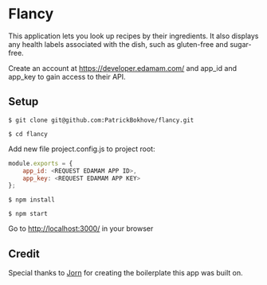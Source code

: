 # Flancy

This application lets you look up recipes by their ingredients. It also displays any health labels associated with the dish, such as gluten-free and sugar-free.

Create an account at https://developer.edamam.com/ and app_id and app_key to gain access to their API.

## Setup
`$ git clone git@github.com:PatrickBokhove/flancy.git`

`$ cd flancy`

Add new file project.config.js to project root:

```javascript
module.exports = {
	app_id: <REQUEST EDAMAM APP ID>,
	app_key: <REQUEST EDAMAM APP KEY>
};
```

`$ npm install`

`$ npm start`

Go to <http://localhost:3000/> in your browser

## Credit

Special thanks to [Jorn](https://github.com/JBostelaar) for creating the boilerplate this app was built on.